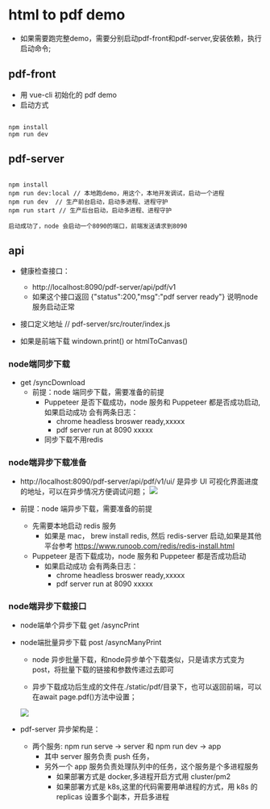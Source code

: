 # html to pdf demo
- 如果需要跑完整demo，需要分别启动pdf-front和pdf-server,安装依赖，执行启动命令;
## pdf-front

- 用 vue-cli 初始化的 pdf demo
- 启动方式

```text

npm install
npm run dev
```

## pdf-server

```text

npm install
npm run dev:local // 本地跑demo，用这个，本地开发调试，启动一个进程
npm run dev  // 生产前台启动，启动多进程、进程守护
npm run start // 生产后台启动，启动多进程、进程守护

启动成功了，node 会启动一个8090的端口，前端发送请求到8090
```

## api
- 健康检查接口：
  - http://localhost:8090/pdf-server/api/pdf/v1
  - 如果这个接口返回 {"status":200,"msg":"pdf server ready"} 说明node服务启动正常

- 接口定义地址 // pdf-server/src/router/index.js
- 如果是前端下载 windown.print() or htmlToCanvas()

### node端同步下载
- get  /syncDownload
  - 前提：node 端同步下载，需要准备的前提
    - Puppeteer 是否下载成功，node 服务和 Puppeteer 都是否成功启动,如果启动成功 会有两条日志：
      - chrome headless broswer ready,xxxxx
      - pdf server run at 8090 xxxxx
    - 同步下载不用redis


### node端异步下载准备
- http://localhost:8090/pdf-server/api/pdf/v1/ui/ 是异步 UI 可视化界面进度的地址，可以在异步情况方便调试问题；
  <image src="./pdf-server/static/images/process-ui.png" />
- 前提：node 端异步下载，需要准备的前提

  - 先需要本地启动 redis 服务
    - 如果是 mac， brew install redis, 然后 redis-server 启动,如果是其他平台参考 https://www.runoob.com/redis/redis-install.html
  - Puppeteer 是否下载成功，node 服务和 Puppeteer 都是否成功启动
    - 如果启动成功 会有两条日志：
      - chrome headless broswer ready,xxxxx
      - pdf server run at 8090 xxxxx
### node端异步下载接口
- node端单个异步下载  get  /asyncPrint
- node端批量异步下载  post  /asyncManyPrint
  - node 异步批量下载，和node异步单个下载类似，只是请求方式变为post，将批量下载的链接和参数传递过去即可

  - 异步下载成功后生成的文件在./static/pdf/目录下，也可以返回前端，可以在await page.pdf()方法中设置；
  <image src="./pdf-server/static/images/async-download-dir.png" />

- pdf-server 异步架构是：
  - 两个服务: npm run serve -> server 和 npm run dev -> app
    - 其中 server 服务负责 push 任务，
    - 另外一个 app 服务负责处理队列中的任务，这个服务是个多进程服务
      - 如果部署方式是 docker,多进程开启方式用 cluster/pm2
      - 如果部署方式是 k8s,这里的代码需要用单进程的方式，用 k8s 的 replicas 设置多个副本，开启多进程

